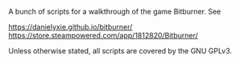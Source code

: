 A bunch of scripts for a walkthrough of the game Bitburner.  See

https://danielyxie.github.io/bitburner/
https://store.steampowered.com/app/1812820/Bitburner/

Unless otherwise stated, all scripts are covered by the GNU GPLv3.
